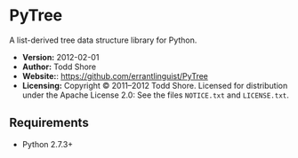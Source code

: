 PyTree
================================================================================
A list-derived tree data structure library for Python.

* **Version:** 2012-02-01
* **Author:** Todd Shore
* **Website:**: https://github.com/errantlinguist/PyTree
* **Licensing:** Copyright &copy; 2011&ndash;2012 Todd Shore. Licensed for distribution under the Apache License 2.0: See the files `NOTICE.txt` and `LICENSE.txt`.

Requirements
--------------------------------------------------------------------------------
- Python 2.7.3+

